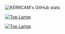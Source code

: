 ![KERRCAM's GitHub stats](https://github-readme-stats.vercel.app/api?username=KERRCAM&show_icons=true&theme=radical) 


[![Top Langs](https://github-readme-stats.vercel.app/api/top-langs/?username=KERRCAM&hide=CMake,Makefile)](https://github.com/anuraghazra/github-readme-stats)

[![Top Langs](https://github-readme-stats.vercel.app/api/top-langs/?username=Alistair-Bell&hide=CMake,Makefile)](https://github.com/anuraghazra/github-readme-stats)
